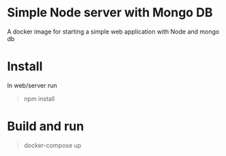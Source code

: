 # Simple Node server with Mongo DB
A docker image for starting a simple web application with
Node and mongo db

# Install
In web/server run
> npm install

# Build and run
> docker-compose up
